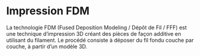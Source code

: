# Impression FDM

La technologie FDM (Fused Deposition Modeling / Dépôt de Fil / FFF) est une technique d’impression 3D créant des pièces de façon additive en utilisant du filament. Le procédé consiste à déposer du fil fondu couche par couche, à partir d’un modèle 3D. 
